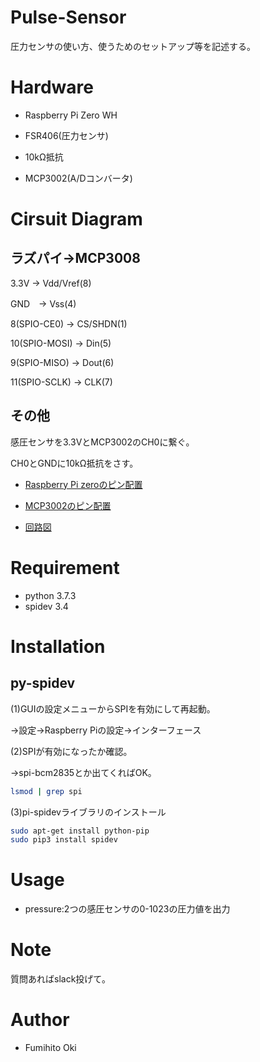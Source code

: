 # Pulse-Sensor

圧力センサの使い方、使うためのセットアップ等を記述する。

# Hardware

* Raspberry Pi Zero WH

* FSR406(圧力センサ)

* 10kΩ抵抗

* MCP3002(A/Dコンバータ)

# Cirsuit Diagram

## ラズパイ→MCP3008

3.3V → Vdd/Vref(8)

GND　→ Vss(4)

8(SPIO-CE0) → CS/SHDN(1)

10(SPIO-MOSI) → Din(5)

9(SPIO-MISO) → Dout(6)

11(SPIO-SCLK) → CLK(7)

## その他
感圧センサを3.3VとMCP3002のCH0に繋ぐ。

CH0とGNDに10kΩ抵抗をさす。

* [Raspberry Pi zeroのピン配置](http://hara.jpn.com/_default/ja/Topics/RaspPiZero.html)

* [MCP3002のピン配置](http://akizukidenshi.com/download/ds/microchip/mcp3002.pdf)

* [回路図](https://qiita-user-contents.imgix.net/https%3A%2F%2Fqiita-image-store.s3.amazonaws.com%2F0%2F88598%2Fcd32b7f7-cec5-10c2-9c91-25abec55a5c1.png?ixlib=rb-1.2.2&auto=format&gif-q=60&q=75&s=9da1be3ed30598e6215b0fff0f9e09ba)

# Requirement

* python 3.7.3
* spidev 3.4

# Installation

## py-spidev
(1)GUIの設定メニューからSPIを有効にして再起動。

→設定→Raspberry Piの設定→インターフェース

(2)SPIが有効になったか確認。

→spi-bcm2835とか出てくればOK。

```bash
lsmod | grep spi
```

(3)pi-spidevライブラリのインストール

```bash
sudo apt-get install python-pip
sudo pip3 install spidev
```

# Usage

* pressure:2つの感圧センサの0-1023の圧力値を出力

# Note

質問あればslack投げて。

# Author

* Fumihito Oki

